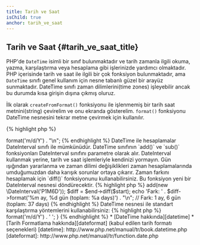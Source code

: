 ```yaml
---
title: Tarih ve Saat
isChild: true
anchor: tarih_ve_saat
---
```


## Tarih ve Saat {#tarih_ve_saat_title}

PHP'de `DateTime` isimli bir sınıf bulunmaktadır ve tarih zamanla ilgili okuma,
yazma, karşılaştırma veya hesaplama gibi işlerinizde yardımcı olmaktadır. PHP
içerisinde tarih ve saat ile ilgili bir çok fonksiyon bulunmaktadır, ama
`DateTime` sınıfı genel kullanım için nesne tabanlı güzel bir arayüz sunmaktadır.
DateTime sınıfı zaman dilimlerini(time zones) işleyebilir ancak bu durumda kısa
girişin dışına çıkmış oluruz.

İlk olarak `createFromFormat()` fonksiyonu ile işlenmemiş bir tarih saat
metnini(string) çevirelim ve onu ekranda gösterelim. `format()` fonksiyonu
DateTime nesnesini tekrar metne çevirmek için kullanılır.

{% highlight php %}
<?php
$raw = '22. 11. 1968';
$start = \DateTime::createFromFormat('d. m. Y', $raw);

echo 'Başlangıç Tarihi: ' . $start->format('m/d/Y') . "\n";
{% endhighlight %}

DateTime ile hesaplamalar DateInterval sınıfı ile mümkünüdür. DateTime sınıfının
`add()` ve `sub()` fonksiyonları DateInterval sınıfını parametre olarak alır.
DateInterval kullanmak yerine, tarih ve saat işlemleriyle kendinizi yormayın.
Gün ışığından yararlanma ve zaman dilimi değişiklikleri zaman hesaplamalarında
umduğumuzdan daha karışık sorunlar ortaya çıkarır. Zaman farkını hesaplamak için
`diff()` fonksiyonunu kullanabilirsiniz. Bu fonksiyon yeni bir DateInterval 
nesnesi döndürecektir.

{% highlight php %}
<?php
// $start'ın bir kopyasını oluşturuyoruz ce bir ay 6 gün ekliyoruz
$end = clone $start;
$end->add(new \DateInterval('P1M6D'));

$diff = $end->diff($start);
echo 'Fark: ' . $diff->format('%m ay, %d gün (toplam: %a days)') . "\n";
// Fark: 1 ay, 6 gün (toplam: 37 days)
{% endhighlight %}

DateTime nesnesi ile standart karşılaştırma yöntemlerini kullanabilirsiniz:

{% highlight php %}
<?php
if ($start < $end) {
    echo "Başlangıç bitişten önce!\n";
}
{% endhighlight %}

Son bir örnekte DatePeriod sınıfını gösterelim. Yenilenen zaman dilimleri için 
kullanılır. İki DateTime nesnesini, başlangıç(start) ve bitiş(end), ve zaman 
aralığını parametre olarak alır. Sonunda bu aralıktaki kriterlere uyan bütün 
tarihleri geri döner.

{% highlight php %}
<?php
// $start ve $end arasındaki bütün perşembeleri yazdırıyoruz
$periodInterval = \DateInterval::createFromDateString('first thursday');
$periodIterator = new \DatePeriod($start, $periodInterval, $end, \DatePeriod::EXCLUDE_START_DATE);
foreach ($periodIterator as $date) {
    // her bir periyot için çıktı
    echo $date->format('m/d/Y') . ' ';
}
{% endhighlight %}

* [DateTime hakkında][datetime]
* [Tarih Formatlama hakkında][dateformat] (kabul edilen tarih formatı seçenekleri)

[datetime]: http://www.php.net/manual/tr/book.datetime.php
[dateformat]: http://www.php.net/manual/tr/function.date.php
